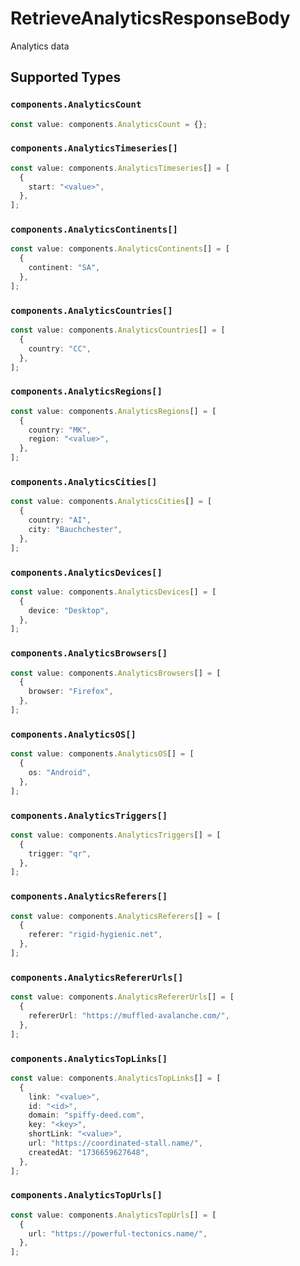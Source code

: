 # RetrieveAnalyticsResponseBody

Analytics data


## Supported Types

### `components.AnalyticsCount`

```typescript
const value: components.AnalyticsCount = {};
```

### `components.AnalyticsTimeseries[]`

```typescript
const value: components.AnalyticsTimeseries[] = [
  {
    start: "<value>",
  },
];
```

### `components.AnalyticsContinents[]`

```typescript
const value: components.AnalyticsContinents[] = [
  {
    continent: "SA",
  },
];
```

### `components.AnalyticsCountries[]`

```typescript
const value: components.AnalyticsCountries[] = [
  {
    country: "CC",
  },
];
```

### `components.AnalyticsRegions[]`

```typescript
const value: components.AnalyticsRegions[] = [
  {
    country: "MK",
    region: "<value>",
  },
];
```

### `components.AnalyticsCities[]`

```typescript
const value: components.AnalyticsCities[] = [
  {
    country: "AI",
    city: "Bauchchester",
  },
];
```

### `components.AnalyticsDevices[]`

```typescript
const value: components.AnalyticsDevices[] = [
  {
    device: "Desktop",
  },
];
```

### `components.AnalyticsBrowsers[]`

```typescript
const value: components.AnalyticsBrowsers[] = [
  {
    browser: "Firefox",
  },
];
```

### `components.AnalyticsOS[]`

```typescript
const value: components.AnalyticsOS[] = [
  {
    os: "Android",
  },
];
```

### `components.AnalyticsTriggers[]`

```typescript
const value: components.AnalyticsTriggers[] = [
  {
    trigger: "qr",
  },
];
```

### `components.AnalyticsReferers[]`

```typescript
const value: components.AnalyticsReferers[] = [
  {
    referer: "rigid-hygienic.net",
  },
];
```

### `components.AnalyticsRefererUrls[]`

```typescript
const value: components.AnalyticsRefererUrls[] = [
  {
    refererUrl: "https://muffled-avalanche.com/",
  },
];
```

### `components.AnalyticsTopLinks[]`

```typescript
const value: components.AnalyticsTopLinks[] = [
  {
    link: "<value>",
    id: "<id>",
    domain: "spiffy-deed.com",
    key: "<key>",
    shortLink: "<value>",
    url: "https://coordinated-stall.name/",
    createdAt: "1736659627648",
  },
];
```

### `components.AnalyticsTopUrls[]`

```typescript
const value: components.AnalyticsTopUrls[] = [
  {
    url: "https://powerful-tectonics.name/",
  },
];
```

